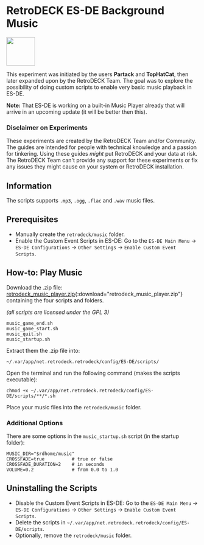# RetroDECK ES-DE Background Music

<img src="../../../wiki_icons/pixelitos/applications-multimedia.png" width="75">

This experiment was initiated by the users **Partack** and **TopHatCat**, then later expanded upon by the RetroDECK Team. The goal was to explore the possibility of doing custom scripts to enable very basic music playback in ES-DE.

**Note:** That ES-DE is working on a built-in Music Player already that will arrive in an upcoming update (it will be better then this).

### Disclaimer on Experiments 

These experiments are created by the RetroDECK Team and/or Community. The guides are intended for people with technical knowledge and a passion for tinkering. Using these guides *might* put RetroDECK and your data at risk. The RetroDECK Team can't provide any support for these experiments or fix any issues they might cause on your system or RetroDECK installation.

## Information

The scripts supports `.mp3`, `.ogg`, `.flac` and `.wav` music files.

## Prerequisites 

- Manually create the `retrodeck/music` folder.
- Enable the Custom Event Scripts in ES-DE: Go to the `ES-DE Main Menu` -> `ES-DE Configurations` -> `Other Settings` -> `Enable Custom Event Scripts`.

## How-to: Play Music

Download the .zip file: [retrodeck_music_player.zip](retrodeck_music_player.zip){:download="retrodeck_music_player.zip"} containing the four scripts and folders.

*(all scripts are licensed under the GPL 3)*

```
music_game_end.sh
music_game_start.sh
music_quit.sh
music_startup.sh
```

Extract them the .zip file into:

```
~/.var/app/net.retrodeck.retrodeck/config/ES-DE/scripts/
```

Open the terminal and run the following command (makes the scripts executable):

```
chmod +x ~/.var/app/net.retrodeck.retrodeck/config/ES-DE/scripts/**/*.sh

```

Place your music files into the `retrodeck/music` folder.


### Additional Options

There are some options in the `music_startup.sh` script (in the startup folder):


```
MUSIC_DIR="$rdhome/music"
CROSSFADE=true          # true or false
CROSSFADE_DURATION=2    # in seconds
VOLUME=0.2              # from 0.0 to 1.0

```

## Uninstalling the Scripts

- Disable the Custom Event Scripts in ES-DE: Go to the `ES-DE Main Menu` -> `ES-DE Configurations` -> `Other Settings` -> `Enable Custom Event Scripts`.
- Delete the scripts in `~/.var/app/net.retrodeck.retrodeck/config/ES-DE/scripts`.
- Optionally, remove the `retrodeck/music` folder.
